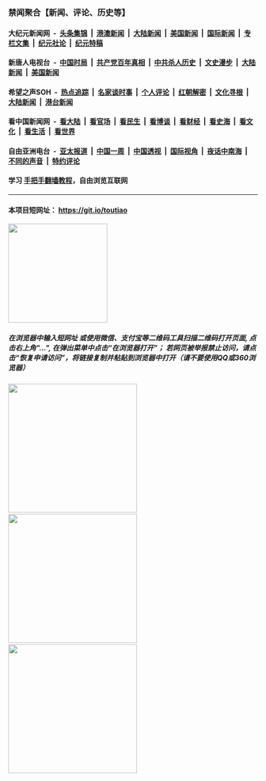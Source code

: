 ### 禁闻聚合【新闻、评论、历史等】

#### 大纪元新闻网 &nbsp;-&nbsp; [头条集锦](indexes/E头条集锦.md?t=02110911) &nbsp;|&nbsp; [港澳新闻](indexes/E港澳新闻.md?t=02110911)  &nbsp;|&nbsp; [大陆新闻](indexes/E大陆新闻.md?t=02110911) &nbsp;|&nbsp; [美国新闻](indexes/E美国新闻.md?t=02110911) &nbsp;|&nbsp; [国际新闻](indexes/E国际新闻.md?t=02110911) &nbsp;|&nbsp; [专栏文集](indexes/E专栏文集.md?t=02110911) &nbsp;|&nbsp; [纪元社论](indexes/E纪元社论.md?t=02110911) &nbsp;|&nbsp; [纪元特稿](indexes/E纪元特稿.md?t=02110911) 

#### 新唐人电视台 &nbsp;-&nbsp; [中国时局](indexes/N中国时局.md?t=02110911) &nbsp;|&nbsp; [共产党百年真相](indexes/N共产党百年真相.md?t=02110911) &nbsp;|&nbsp; [中共杀人历史](indexes/N中共杀人历史.md?t=02110911) &nbsp;|&nbsp; [文史漫步](indexes/N文史漫步.md?t=02110911) &nbsp;|&nbsp; [大陆新闻](indexes/N大陆新闻.md?t=02110911) &nbsp;|&nbsp; [美国新闻](indexes/N美国新闻.md?t=02110911)

#### 希望之声SOH &nbsp;-&nbsp; [热点追踪](indexes/H热点追踪.md?t=02110911) &nbsp;|&nbsp; [名家谈时事](indexes/H名家谈时事.md?t=02110911) &nbsp;|&nbsp; [个人评论](indexes/H个人评论.md?t=02110911)  &nbsp;|&nbsp; [红朝解密](indexes/H红朝解密.md?t=02110911) &nbsp;|&nbsp; [文化寻根](indexes/H文化寻根.md?t=02110911) &nbsp;|&nbsp; [大陆新闻](indexes/H大陆新闻.md?t=02110911) &nbsp;|&nbsp; [港台新闻](indexes/H港台新闻.md?t=02110911)

#### 看中国新闻网 &nbsp;-&nbsp; [看大陆](indexes/S看大陆.md?t=02110911) &nbsp;|&nbsp; [看官场](indexes/S看官场.md?t=02110911) &nbsp;|&nbsp; [看民生](indexes/S看民生.md?t=02110911)  &nbsp;|&nbsp; [看博谈](indexes/S看博谈.md?t=02110911) &nbsp;|&nbsp; [看财经](indexes/S看财经.md?t=02110911) &nbsp;|&nbsp; [看史海](indexes/S看史海.md?t=02110911) &nbsp;|&nbsp; [看文化](indexes/S看文化.md?t=02110911) &nbsp;|&nbsp; [看生活](indexes/S看生活.md?t=02110911) &nbsp;|&nbsp; [看世界](indexes/S看世界.md?t=02110911)

#### 自由亚洲电台 &nbsp;-&nbsp; [亚太报道](indexes/R亚太报道.md?t=02110911) &nbsp;|&nbsp; [中国一周](indexes/R中国一周.md?t=02110911) &nbsp;|&nbsp; [中国透视](indexes/R中国透视.md?t=02110911)  &nbsp;|&nbsp; [国际视角](indexes/R国际视角.md?t=02110911) &nbsp;|&nbsp; [夜话中南海](indexes/R夜话中南海.md?t=02110911) &nbsp;|&nbsp; [不同的声音](indexes/R不同的声音.md?t=02110911) &nbsp;|&nbsp; [特约评论](indexes/R特约评论.md?t=02110911)

#### 学习 [手把手翻墙教程](https://github.com/gfw-breaker/guides/wiki)，自由浏览互联网

----

#### 本项目短网址： https://git.io/toutiao
<img src="https://raw.githubusercontent.com/gfw-breaker/banned-news/master/scripts/img/qr.png" width="200px"/>  

##### 在浏览器中输入短网址 或使用微信、支付宝等二维码工具扫描二维码打开页面, 点击右上角"...", 在弹出菜单中点击“在浏览器打开”； 若网页被举报禁止访问，请点击“恢复申请访问”，将链接复制并粘贴到浏览器中打开（请不要使用QQ或360浏览器）

<img src="https://raw.githubusercontent.com/gfw-breaker/banned-news/master/scripts/img/1.png" width="260px"/> &nbsp; <img src="https://raw.githubusercontent.com/gfw-breaker/banned-news/master/scripts/img/2.png" width="260px"/> &nbsp; <img src="https://raw.githubusercontent.com/gfw-breaker/banned-news/master/scripts/img/3.png" width="260px"/>
